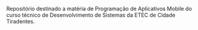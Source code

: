 Repositório destinado a matéria de Programação de Aplicativos Mobile do curso técnico de Desenvolvimento de Sistemas da ETEC de Cidade Tiradentes. 
